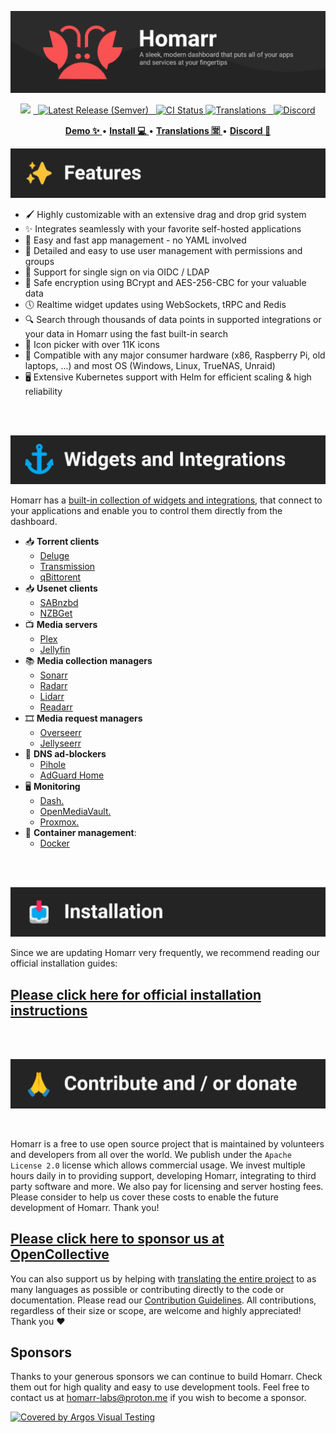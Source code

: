 <!-- Project Title -->
![Banner](./banner.png)

<!-- Badges -->
<p align="center">
<img src="https://img.shields.io/github/stars/homarr-labs/homarr?label=%E2%AD%90%20Stars&style=flat-square?branch=master&kill_cache=1%22">
<a href="https://github.com/homarr-labs/homarr/releases/latest">
  <img alt="Latest Release (Semver)" src="https://img.shields.io/github/v/release/homarr-labs/homarr?label=%F0%9F%9A%80%20Release">
</a>
<a href="https://github.com/homarr-labs/homarr/actions/workflows/deployment-docker-image.yml">
  <img title="Docker CI Status" src="https://github.com/homarr-labs/homarr/actions/workflows/deployment-docker-image.yml/badge.svg" alt="CI Status">
</a>
<a href="https://crowdin.com/project/homarr_labs">
<img title="Translations" src="https://badges.crowdin.net/homarr_labs/localized.svg" />
</a>
<a href="https://discord.gg/aCsmEV5RgA">
  <img title="Discord" src="https://discordapp.com/api/guilds/972958686051962910/widget.png?style=shield">
</a>
</p>

<!-- Links -->
<p align="center">
  <a href="https://demo.homarr.dev/">
    <strong>Demo ✨</strong>
  </a>
  •
  <a href="https://homarr.dev/docs/category/installation-1/">
    <strong>Install 💻</strong>
  </a> •
  <a href="https://crowdin.com/project/homarr_labs">
    <strong>Translations 🈺</strong>
  </a> •
  <a href="https://discord.com/invite/aCsmEV5RgA">
    <strong>Discord 👋</strong>
  </a>
</p>


![Features Section](./section-features.png)

- 🖌️ Highly customizable with an extensive drag and drop grid system
- ✨ Integrates seamlessly with your favorite self-hosted applications
- 📌 Easy and fast app management - no YAML involved
- 👤 Detailed and easy to use user management with permissions and groups
- 👥 Support for single sign on via OIDC / LDAP
- 🙊 Safe encryption using BCrypt and AES-256-CBC for your valuable data
- 🕔 Realtime widget updates using WebSockets, tRPC and Redis
- 🔍 Search through thousands of data points in supported integrations or your data in Homarr using the fast built-in search
- 🦞 Icon picker with over 11K icons
- 🚀 Compatible with any major consumer hardware (x86, Raspberry Pi, old laptops, ...) and most OS (Windows, Linux, TrueNAS, Unraid)
- 🖥️ Extensive Kubernetes support with Helm for efficient scaling & high reliability

<br/>
<br/>

![Widgets & Integrations Section](./section-widgets-and-integrations.png)

Homarr has a [built-in collection of widgets and integrations](https://homarr.dev/docs/category/integrations), that connect to your applications and enable you to control them directly from the dashboard.

- 📥 **Torrent clients**
    - [Deluge](https://homarr.dev/docs/integrations/torrent#deluge)
    - [Transmission](https://homarr.dev/docs/integrations/torrent#transmission)
    - [qBittorent](https://homarr.dev/docs/integrations/torrent#qbittorrent-integration)
- 📥 **Usenet clients**
    - [SABnzbd](https://homarr.dev/docs/integrations/usenet#sabnzbd)
    - [NZBGet](https://homarr.dev/docs/integrations/usenet#nzbget)
- 📺 **Media servers**
    - [Plex](https://homarr.dev/docs/integrations/media-server/#plex)
    - [Jellyfin](https://homarr.dev/docs/integrations/media-server#jellyfin-and-emby)
- 📚 **Media collection managers**
    - [Sonarr](https://homarr.dev/docs/integrations/servarr#sonarr)
    - [Radarr](https://homarr.dev/docs/integrations/servarr#radarr)
    - [Lidarr](https://homarr.dev/docs/integrations/servarr#lidarr)
    - [Readarr](https://homarr.dev/docs/integrations/servarr#readarr)
- 🎞️ **Media request managers**
    - [Overseerr](https://homarr.dev/docs/integrations/media-requester)
    - [Jellyseerr](https://homarr.dev/docs/integrations/media-requester)
- 🚫 **DNS ad-blockers**
    - [Pihole](https://homarr.dev/docs/integrations/dns#pihole)
    - [AdGuard Home](https://homarr.dev/docs/integrations/dns#adguard-home)
- 🖥️ **Monitoring**
    - [Dash.](https://homarr.dev/docs/integrations/hardware)
    - [OpenMediaVault.](https://homarr.dev/docs/integrations/hardware/#openmediavault)
    - [Proxmox.](https://homarr.dev/docs/integrations/hardware/#proxmox)
- 🐳 **Container management**:
    - [Docker](https://homarr.dev/docs/integrations/containers)

<br/>
<br/>

![Installation Section](./section-installation.png)

Since we are updating Homarr very frequently, we recommend reading our official installation guides:

<h2>
<a href="https://homarr.dev/docs/category/installation-1/">
  Please click here for official installation instructions
</a>
</h2>

<br/>
<br/>

![Contribute Section](./section-contribute.png)

<br/>

Homarr is a free to use open source project that is maintained by volunteers and developers from all over the world. We publish under the ``Apache License 2.0`` license which allows commercial usage. We invest multiple hours daily in to providing support, developing Homarr, integrating to third party software and more. We also pay for licensing and server hosting fees.
Please consider to help us cover these costs to enable the future development of Homarr. Thank you!

<h2>
<a href="https://opencollective.com/homarr">
  Please click here to sponsor us at OpenCollective
</a>
</h2>

You can also support us by helping with [translating the entire project](https://homarr.dev/docs/community/translations) to as many languages as possible or contributing directly to the code or documentation. Please read our [Contribution Guidelines](/CONTRIBUTING.md). All contributions, regardless of their size or scope, are welcome and highly appreciated! Thank you ❤️

## Sponsors
Thanks to your generous sponsors we can continue to build Homarr. Check them out for high quality and easy to use development tools.
Feel free to contact us at homarr-labs@proton.me if you wish to become a sponsor.

[![Covered by Argos Visual Testing](https://argos-ci.com/badge-large.svg)](https://argos-ci.com?utm_source=%5Bhomarr%5D&utm_campaign=oss)
